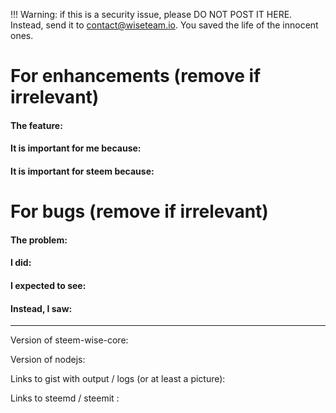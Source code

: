 !!! Warning: if this is a security issue, please DO NOT POST IT HERE. Instead, send it to contact@wiseteam.io. You saved the life of the innocent ones.

# For enhancements (remove if irrelevant)

#### The feature:

#### It is important for me because:

#### It is important for steem because:


# For bugs (remove if irrelevant)

#### The problem: 

#### I did:

#### I expected to see:

#### Instead, I saw:

-------------

Version of steem-wise-core: 

Version of nodejs: 

Links to gist with output / logs (or at least a picture):

Links to steemd / steemit :
